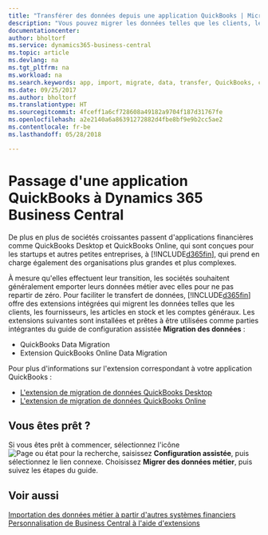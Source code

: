 ```yaml
---
title: "Transférer des données depuis une application QuickBooks | Microsoft Docs"
description: "Vous pouvez migrer les données telles que les clients, les fournisseurs, les articles en stock et les comptes généraux des applications QuickBooks vers Business Central."
documentationcenter: 
author: bholtorf
ms.service: dynamics365-business-central
ms.topic: article
ms.devlang: na
ms.tgt_pltfrm: na
ms.workload: na
ms.search.keywords: app, import, migrate, data, transfer, QuickBooks, customize
ms.date: 09/25/2017
ms.author: bholtorf
ms.translationtype: HT
ms.sourcegitcommit: 4fceff1a6cf728608a49182a9704f187d31767fe
ms.openlocfilehash: a2e2140a6a86391272882d4fbe8bf9e9b2cc5ae2
ms.contentlocale: fr-be
ms.lasthandoff: 05/28/2018

---
```



# <a name="changing-from-a-quickbooks-app-to-dynamics-365-business-central"></a>Passage d'une application QuickBooks à Dynamics 365 Business Central
De plus en plus de sociétés croissantes passent d'applications financières comme QuickBooks Desktop et QuickBooks Online, qui sont conçues pour les startups et autres petites entreprises, à [!INCLUDE[d365fin](includes/d365fin_md.md)], qui prend en charge également des organisations plus grandes et plus complexes. 

À mesure qu'elles effectuent leur transition, les sociétés souhaitent généralement emporter leurs données métier avec elles pour ne pas repartir de zéro. Pour faciliter le transfert de données, [!INCLUDE[d365fin](includes/d365fin_md.md)] offre des extensions intégrées qui migrent les données telles que les clients, les fournisseurs, les articles en stock et les comptes généraux. Les extensions suivantes sont installées et prêtes à être utilisées comme parties intégrantes du guide de configuration assistée **Migration des données** :

* QuickBooks Data Migration 
* Extension QuickBooks Online Data Migration

Pour plus d'informations sur l'extension correspondant à votre application QuickBooks :   

* [L'extension de migration de données QuickBooks Desktop](ui-extensions-quickbooks-data-migration.md)
* [L'extension de migration de données QuickBooks Online](ui-extensions-quickbooks-online-data-migration.md)

## <a name="ready-now"></a>Vous êtes prêt ?
Si vous êtes prêt à commencer, sélectionnez l'icône ![Page ou état pour la recherche](media/ui-search/search_small.png "icône Page ou état pour la recherche"), saisissez **Configuration assistée**, puis sélectionnez le lien connexe. Choisissez **Migrer des données métier**, puis suivez les étapes du guide.

## <a name="see-also"></a>Voir aussi
[Importation des données métier à partir d'autres systèmes financiers](across-import-data-configuration-packages.md)  
[Personnalisation de Business Central à l'aide d'extensions](ui-extensions.md)   

